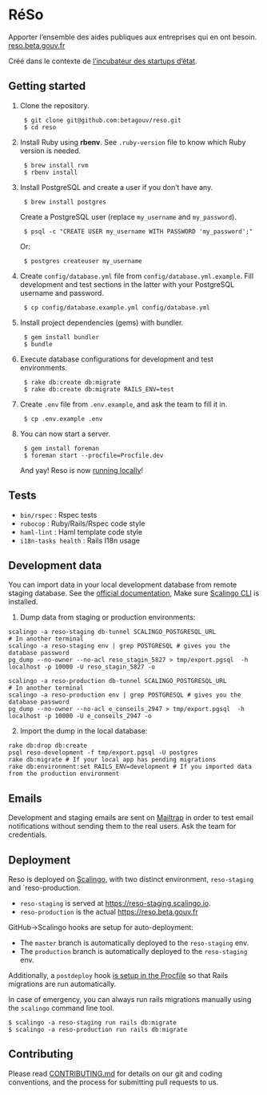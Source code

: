 # RéSo

Apporter l’ensemble des aides publiques aux entreprises qui en ont besoin. [reso.beta.gouv.fr](https://reso.beta.gouv.fr/)

Créé dans le contexte de [l’incubateur des startups d’état](https://beta.gouv.fr/).

## Getting started

1. Clone the repository.

        $ git clone git@github.com:betagouv/reso.git
        $ cd reso

2. Install Ruby using **rbenv**. See `.ruby-version` file to know which Ruby version is needed.

        $ brew install rvm
        $ rbenv install

3. Install PostgreSQL and create a user if you don’t have any.

        $ brew install postgres

    Create a PostgreSQL user (replace `my_username` and `my_password`).

        $ psql -c "CREATE USER my_username WITH PASSWORD 'my_password';"

    Or:

        $ postgres createuser my_username

4. Create `config/database.yml` file from `config/database.yml.example`. Fill development and test sections in the latter with your PostgreSQL username and password.

        $ cp config/database.example.yml config/database.yml

5. Install project dependencies (gems) with bundler.

        $ gem install bundler
        $ bundle

6. Execute database configurations for development and test environments.

        $ rake db:create db:migrate
        $ rake db:create db:migrate RAILS_ENV=test

7. Create `.env` file from `.env.example`, and ask the team to fill it in.

        $ cp .env.example .env

8. You can now start a server.

        $ gem install foreman
        $ foreman start --procfile=Procfile.dev

    And yay! Reso is now [running locally](http://localhost:3000)!

## Tests

- `bin/rspec` : Rspec tests
- `rubocop` : Ruby/Rails/Rspec code style
- `haml-lint` : Haml template code style
- `i18n-tasks health` : Rails I18n usage

## Development data

You can import data in your local development database from remote staging database. See the [official documentation](https://doc.scalingo.com/platform/databases/access), Make sure [Scalingo CLI](http://doc.scalingo.com/app/command-line-tool.html) is installed.

1. Dump data from staging or production environments:
````
scalingo -a reso-staging db-tunnel SCALINGO_POSTGRESQL_URL
# In another terminal
scalingo -a reso-staging env | grep POSTGRESQL # gives you the database password
pg_dump --no-owner --no-acl reso_stagin_5827 > tmp/export.pgsql  -h localhost -p 10000 -U reso_stagin_5827 -o
````

````
scalingo -a reso-production db-tunnel SCALINGO_POSTGRESQL_URL
# In another terminal
scalingo -a reso-production env | grep POSTGRESQL # gives you the database password
pg_dump --no-owner --no-acl e_conseils_2947 > tmp/export.pgsql  -h localhost -p 10000 -U e_conseils_2947 -o
````

2. Import the dump in the local database: 
````
rake db:drop db:create
psql reso-development -f tmp/export.pgsql -U postgres
rake db:migrate # If your local app has pending migrations
rake db:environment:set RAILS_ENV=development # If you imported data from the production environment
````

## Emails

Development and staging emails are sent on [Mailtrap](https://mailtrap.io/) in order to test email notifications without sending them to the real users. Ask the team for credentials.

## Deployment

Reso is deployed on [Scalingo](http://doc.scalingo.com/languages/ruby/getting-started-with-rails/), with two distinct environment, ``reso-staging`` and `reso-production.

* `reso-staging` is served at https://reso-staging.scalingo.io.
* ``reso-production`` is the actual https://reso.beta.gouv.fr

GitHub->Scalingo hooks are setup for auto-deployment:
* The `master` branch is automatically deployed to the `reso-staging` env.
* The `production` branch is automatically deployed to the `reso-staging` env.  

Additionally, a `postdeploy` hook [is setup in the Procfile](https://doc.scalingo.com/platform/app/postdeploy-hook#applying-migrations) so that Rails migrations are run automatically.  

In case of emergency, you can always run rails migrations manually using the `scalingo` command line tool.
    
    $ scalingo -a reso-staging run rails db:migrate
    $ scalingo -a reso-production run rails db:migrate 

## Contributing

Please read [CONTRIBUTING.md](CONTRIBUTING.md) for details on our git and coding conventions, and the process for submitting pull requests to us.
